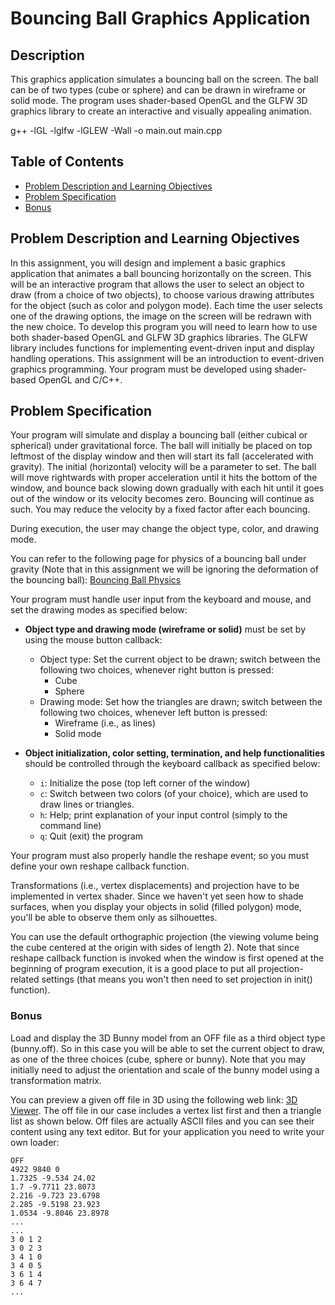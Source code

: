 # Bouncing Ball Graphics Application

## Description

This graphics application simulates a bouncing ball on the screen. The ball can be of two types (cube or sphere) and can be drawn in wireframe or solid mode. The program uses shader-based OpenGL and the GLFW 3D graphics library to create an interactive and visually appealing animation. 

g++ -lGL -lglfw -lGLEW -Wall -o main.out main.cpp

## Table of Contents

- [Problem Description and Learning Objectives](#problem-description-and-learning-objectives)
- [Problem Specification](#problem-specification)
- [Bonus](#bonus)

## Problem Description and Learning Objectives

In this assignment, you will design and implement a basic graphics application that animates a ball bouncing horizontally on the screen. This will be an interactive program that allows the user to select an object to draw (from a choice of two objects), to choose various drawing attributes for the object (such as color and polygon mode). Each time the user selects one of the drawing options, the image on the screen will be redrawn with the new choice. To develop this program you will need to learn how to use both shader-based OpenGL and GLFW 3D graphics libraries. The GLFW library includes functions for implementing event-driven input and display handling operations. This assignment will be an introduction to event-driven graphics programming. Your program must be developed using shader-based OpenGL and C/C++.

## Problem Specification

Your program will simulate and display a bouncing ball (either cubical or spherical) under gravitational force. The ball will initially be placed on top leftmost of the display window and then will start its fall (accelerated with gravity). The initial (horizontal) velocity will be a parameter to set. The ball will move rightwards with proper acceleration until it hits the bottom of the window, and bounce back slowing down gradually with each hit until it goes out of the window or its velocity becomes zero. Bouncing will continue as such. You may reduce the velocity by a fixed factor after each bouncing.

During execution, the user may change the object type, color, and drawing mode.

You can refer to the following page for physics of a bouncing ball under gravity (Note that in this assignment we will be ignoring the deformation of the bouncing ball): [Bouncing Ball Physics](https://interestingengineering.com/science/what-are-the-physics-behind-bouncing-balls)

Your program must handle user input from the keyboard and mouse, and set the drawing modes as specified below:

- **Object type and drawing mode (wireframe or solid)** must be set by using the mouse button callback:
  - Object type: Set the current object to be drawn; switch between the following two choices, whenever right button is pressed:
    - Cube
    - Sphere
  - Drawing mode: Set how the triangles are drawn; switch between the following two choices, whenever left button is pressed:
    - Wireframe (i.e., as lines)
    - Solid mode

- **Object initialization, color setting, termination, and help functionalities** should be controlled through the keyboard callback as specified below:
  - `i`: Initialize the pose (top left corner of the window)
  - `c`: Switch between two colors (of your choice), which are used to draw lines or triangles.
  - `h`: Help; print explanation of your input control (simply to the command line)
  - `q`: Quit (exit) the program

Your program must also properly handle the reshape event; so you must define your own reshape callback function.

Transformations (i.e., vertex displacements) and projection have to be implemented in vertex shader. Since we haven't yet seen how to shade surfaces, when you display your objects in solid (filled polygon) mode, you'll be able to observe them only as silhouettes.

You can use the default orthographic projection (the viewing volume being the cube centered at the origin with sides of length 2).  Note that since reshape callback function is invoked when the window is first opened at the beginning of program execution, it is a good place to put all projection-related settings (that means you won't then need to set projection in init() function).

### Bonus

Load and display the 3D Bunny model from an OFF file as a third object type (bunny.off). So in this case you will be able to set the current object to draw, as one of the three choices (cube, sphere or bunny). Note that you may initially need to adjust the orientation and scale of the bunny model using a transformation matrix.

You can preview a given off file in 3D using the following web link: [3D Viewer](https://3dviewer.net/). The off file in our case includes a vertex list first and then a triangle list as shown below. Off files are actually ASCII files and you can see their content using any text editor. But for your application you need to write your own loader:

```
OFF
4922 9840 0
1.7325 -9.534 24.02
1.7 -9.7711 23.8073
2.216 -9.723 23.6798
2.285 -9.5198 23.923
1.0534 -9.8046 23.8978
...
...
3 0 1 2
3 0 2 3
3 4 1 0
3 4 0 5
3 6 1 4
3 6 4 7
...
```
